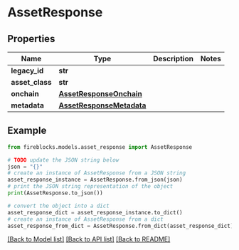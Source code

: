 # AssetResponse


## Properties

Name | Type | Description | Notes
------------ | ------------- | ------------- | -------------
**legacy_id** | **str** |  | 
**asset_class** | **str** |  | 
**onchain** | [**AssetResponseOnchain**](AssetResponseOnchain.md) |  | 
**metadata** | [**AssetResponseMetadata**](AssetResponseMetadata.md) |  | 

## Example

```python
from fireblocks.models.asset_response import AssetResponse

# TODO update the JSON string below
json = "{}"
# create an instance of AssetResponse from a JSON string
asset_response_instance = AssetResponse.from_json(json)
# print the JSON string representation of the object
print(AssetResponse.to_json())

# convert the object into a dict
asset_response_dict = asset_response_instance.to_dict()
# create an instance of AssetResponse from a dict
asset_response_from_dict = AssetResponse.from_dict(asset_response_dict)
```
[[Back to Model list]](../README.md#documentation-for-models) [[Back to API list]](../README.md#documentation-for-api-endpoints) [[Back to README]](../README.md)


